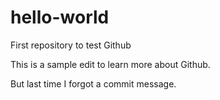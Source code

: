 # hello-world
First repository to test Github

This is a sample edit to learn more about Github.

But last time I forgot a commit message.
